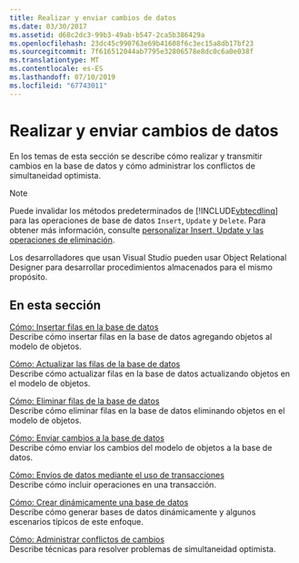 ```yaml
---
title: Realizar y enviar cambios de datos
ms.date: 03/30/2017
ms.assetid: d68c2dc3-99b3-49ab-b547-2ca5b386429a
ms.openlocfilehash: 23dc45c990763e69b41608f6c3ec15a8db17bf23
ms.sourcegitcommit: 7f616512044ab7795e32806578e8dc0c6a0e038f
ms.translationtype: MT
ms.contentlocale: es-ES
ms.lasthandoff: 07/10/2019
ms.locfileid: "67743011"
---
```

# <a name="making-and-submitting-data-changes"></a>Realizar y enviar cambios de datos
En los temas de esta sección se describe cómo realizar y transmitir cambios en la base de datos y cómo administrar los conflictos de simultaneidad optimista.  
  
> [!NOTE]
>  Puede invalidar los métodos predeterminados de [!INCLUDE[vbtecdlinq](../../../../../../includes/vbtecdlinq-md.md)] para las operaciones de base de datos `Insert`, `Update` y `Delete`. Para obtener más información, consulte [personalizar Insert, Update y las operaciones de eliminación](../../../../../../docs/framework/data/adonet/sql/linq/customizing-insert-update-and-delete-operations.md).  
>   
>  Los desarrolladores que usan Visual Studio pueden usar Object Relational Designer para desarrollar procedimientos almacenados para el mismo propósito.  
  
## <a name="in-this-section"></a>En esta sección  
 [Cómo: Insertar filas en la base de datos](../../../../../../docs/framework/data/adonet/sql/linq/how-to-insert-rows-into-the-database.md)  
 Describe cómo insertar filas en la base de datos agregando objetos al modelo de objetos.  
  
 [Cómo: Actualizar las filas de la base de datos](../../../../../../docs/framework/data/adonet/sql/linq/how-to-update-rows-in-the-database.md)  
 Describe cómo actualizar filas en la base de datos actualizando objetos en el modelo de objetos.  
  
 [Cómo: Eliminar filas de la base de datos](../../../../../../docs/framework/data/adonet/sql/linq/how-to-delete-rows-from-the-database.md)  
 Describe cómo eliminar filas en la base de datos eliminando objetos en el modelo de objetos.  
  
 [Cómo: Enviar cambios a la base de datos](../../../../../../docs/framework/data/adonet/sql/linq/how-to-submit-changes-to-the-database.md)  
 Describe cómo enviar los cambios del modelo de objetos a la base de datos.  
  
 [Cómo: Envíos de datos mediante el uso de transacciones](../../../../../../docs/framework/data/adonet/sql/linq/how-to-bracket-data-submissions-by-using-transactions.md)  
 Describe cómo incluir operaciones en una transacción.  
  
 [Cómo: Crear dinámicamente una base de datos](../../../../../../docs/framework/data/adonet/sql/linq/how-to-dynamically-create-a-database.md)  
 Describe cómo generar bases de datos dinámicamente y algunos escenarios típicos de este enfoque.  
  
 [Cómo: Administrar conflictos de cambios](../../../../../../docs/framework/data/adonet/sql/linq/how-to-manage-change-conflicts.md)  
 Describe técnicas para resolver problemas de simultaneidad optimista.
